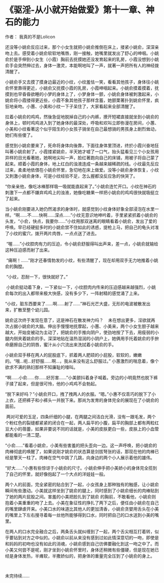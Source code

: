 # 《驱淫-从小就开始做爱》第十一章、神石的能力

作者： 我真的不是Lolicon 

还没等小姚俞反应过来，那个小女生就把小姚俞推倒在床上，搂紧小姚俞，深深亲吻上去。感受着小姚俞软软地嘴唇，刚一接触，她嘴里就发出了舒心的呻咽。小姚俞於是手伸到小女生（小霞）胸前去抚摸她还没发育起来的乳房，小霞没想到小姚俞手会突然伸过去，身体一激灵，本能啊地叫了一声，就著一声把所有人的神经拨清醒了。

小姚俞手又去摸了摸身边最近的小纹，小纹羞怯一笑，看看其他孩子，身体往小姚俞怀里靠得更近，小姚俞又抚摸小霞的乳房，小霞呻咽起来。小姚俞摸着摸着，抚摸到也早昏昏欲睡的小梦的身体上了，小梦身体一颤，小姚俞身体被刺激起来，小姚俞将小霞搂得更近些，小霞不象其他孩子那样含蓄，她颤栗著扑到姚俞怀里，疯狂地亲吻。小蕙、小美和小纹一下子呆住了，大家看起来全部清醒了。

拉着小姚俞的鸡鸡，然後急促地脱掉自己的小内裤，撩开短裙直接就坐到小姚俞的身体上，顿时鸡鸡进入到了她身体的最深处，呼吸和欢叫立即弥漫在房间，小蕙、小美和小纹看著这个似乎陌生的小女孩子骑坐在自己最想骑的男孩身上剧烈耸动，她们有些傻了。

感觉到小姚俞要来了，死命将身体向後靠，下面往身体里顶进，终於小霞兴奋地狂叫著小姚俞射了。小霞搂紧姚俞，半天她才嘘了一口气，抬头猛看见三个小女孩用异样的目光看著她，她啊地尖叫一声，脸红著跑向自己的床铺，用被子将自己蒙了起来。顺着小霞的身体，地上红白的浊液连成一条越来越稀疏的线。小纹最先反应过来，柔柔地依偎在小姚俞怀里，急切地在床上做爱。没等小姚俞身体恢复，小纹又刺激小姚俞身体，可是小纹经验不足，怎么握都没反应急的快哭了。

“你亲亲他，像吃冰棒那样吸一吸就能直起来了。”小姚俞连忙开口。小纹在神石的刺激下一点都不嫌弃鸡鸡上的浊液，她像吃糖果一样把小姚俞的鸡鸡很快就吸挺立了起来。

当小姚俞刚要进入她仍然渴求的身体时，就感觉到小纹身体好象全部浸泡在水里一样。“啊……不……快啊……深点……”小纹无意识地呻吟着，手里紧紧抓着小姚俞的头发，“小俞，快点，我要你……”小纹用那双迷离的眼睛看着小姚俞，发出了爱的呼唤。早已经硬挺多时的小姚俞禁不住如此的诱惑，提枪上马，把自己的龟头对准了小纹的蜜穴，拨开两片肉唇，一点点送了进去。

 “喔……”小纹腔肉有力的压迫，令小姚俞舒服得叫出声来，差一点，小姚俞就输给这种压迫感而射了出来。

 “痛啊！……”刚才还春情勃发的小纹，有些清醒了，现在却用双手无力地推着小姚俞的胸膛。

 “小纹，忍耐一下，很快就好了。”

 小姚俞挺动着下身，一下紧似一下，小纹腔肉内传来的压迫感越来越强烈，小姚俞每次的出入都带来极大快感，没有多少下，一阵射精的感觉涌了上来。

“小纹，脏东西要来了……啊……射了……”神石光芒大盛，无形的电波被散发出来，扩散至整个幼儿园。

姚俞这次终于发现在意了，这是神石在散发神力吗？    未在想出更多，淫欲就再次占据小姚俞的大脑。伸出手慢慢地抚摩起，小蕙、小美来，两个小女生胆子越来越大，开始变被动为主动了，把姚俞的手推向阴户，使劲地按了下去，用瘦弱的小腿内侧夹着姚俞的手。深深地贴在温热湿润的小阴户上，她俩用手托着姚俞的手拚命磨擦自己的阴唇，蜜汁从小穴流出来洗拭着小姚俞的手。

小姚俞双手移在两人的屁股底下，抓着两人肥硕的小屁股，软软的，嫩嫩的。“哦…呃…好舒服……啊…，我从来没有这么舒服过。” 小蕙激烈的喘息着，像个欲求不满的熟妇那样不知廉耻的嚎叫。

“啊……小俞……你……好厉害……”小美颤抖着身子喊着。旁边的小明竟然也脱下裤子揉了起来，但是很可怜，他的小鸡鸡不会勃起。

“脱下来好吗？”小姚俞开口，拽了拽两人的衣服。“嗯。”小惠不仅乖巧的脱下了小上衣，还把裤子和小裤头一并脱下来。那尚为发育的身体完全的展现在了小姚俞的面前。

 两对可爱的玉足，四条纤细的小腿，在两腿之间洁白光滑，没有一跟毛发，两个个粉红色的裂缝都紧紧的闭合在一起，两人扁平的小腹，扁平的胸部上都有两粒红豆大小的蓓蕾，如果非要说不同的话就是，小美的皮肤更白一些，皮肤上的小血管都能看的一清二楚。

“小俞……”看着小姚俞，小美有些害羞的把头歪向一边。这一声呼唤，把小姚俞的肉棒彻底的唤醒了，如果说刚才姚俞的状态算是剑拔弩张的话，那现在他的肉棒已经是擎天一柱了。肉棒在空气中跳了几跳，向身边的两个小人展示着他的雄伟。

“好大……”小惠有些惊讶于小姚俞的尺寸。小姚俞伸手把小美娇小的身体完全揽到了自己的怀里，就好像抱起了一个大点的洋娃娃一般。

两个人的前面，完全紧密的贴合到了一起，小女孩身上那种独有的触感，让小姚俞瞬间有些激动。小美就这样坐到了姚俞的腿上，同时感到了小姚俞细长的肉棒贴到了她的两片屁股之间。害羞的小美把脸扎到了姚俞 的胸前，不敢看他，小姚俞则抱着小美重重的吻了上去。小美在象征性的挣扎了两下之后，便任由小姚俞在自己的嘴里肆虐开来。小美口水的味道比其他人的更加清香，小姚俞贪婪用舌头在小美的嘴里上下左右搜寻着每一丝他所能够得到口水，同时把自己的口水送到小美的嘴里。

在两人的口水完全融合之后，两条舌头就纠缠到了一起，两个舌尖相互打着转，似乎要钻到对方之中似的。小姚俞以前从来没有感到过如此情深意切的一吻，即使是和妈妈的初吻也没有如此的消魂，小姚俞感到自己彷佛要融化到这一吻之中了。而小美又何尝不是呢，刚才坐到小姚俞怀里时，身体还稍微有些僵硬，但是现在她已经是身体发热，半瘫软，半撒娇似的，把身体的重量完全压到了小姚俞的身上。

  

未完待续…… 

